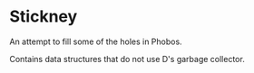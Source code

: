 Stickney
========

An attempt to fill some of the holes in Phobos.

Contains data structures that do not use D's garbage collector.
